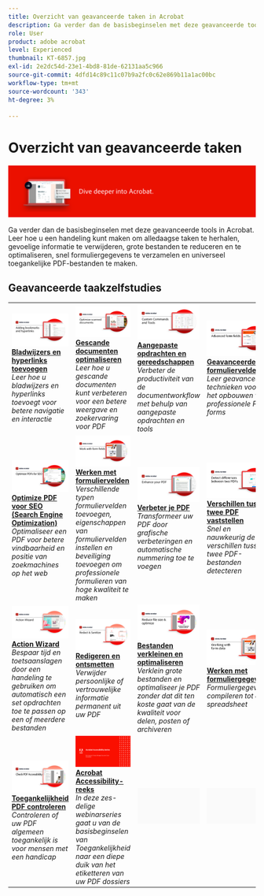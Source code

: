```yaml
---
title: Overzicht van geavanceerde taken in Acrobat
description: Ga verder dan de basisbeginselen met deze geavanceerde tools in Acrobat
role: User
product: adobe acrobat
level: Experienced
thumbnail: KT-6857.jpg
exl-id: 2e2dc54d-23e1-4bd8-81de-62131aa5c966
source-git-commit: 4dfd14c89c11c07b9a2fc0c62e869b11a1ac00bc
workflow-type: tm+mt
source-wordcount: '343'
ht-degree: 3%

---
```


# Overzicht van geavanceerde taken

![Aan de slag met Acrobat](../assets/Hero-AdvancedTasks.png)

Ga verder dan de basisbeginselen met deze geavanceerde tools in Acrobat. Leer hoe u een handeling kunt maken om alledaagse taken te herhalen, gevoelige informatie te verwijderen, grote bestanden te reduceren en te optimaliseren, snel formuliergegevens te verzamelen en universeel toegankelijke PDF-bestanden te maken.

## Geavanceerde taakzelfstudies

<table style="table-layout:fixed">
<tr>
  <td>
    <a href="bookmarks.md">
      <img alt="Bladwijzers en hyperlinks toevoegen" src="../assets/Bookmarks_1280.png" />
    </a>
    <div>
    <a href="bookmarks.md"><strong>Bladwijzers en hyperlinks toevoegen</strong></a>
    </div>
    <em>Leer hoe u bladwijzers en hyperlinks toevoegt voor betere navigatie en interactie</em>
    <br>
  </td>
  <td>
    <a href="optimizescan.md">
      <img alt="Gescande documenten optimaliseren" src="../assets/Scan_1280.png" />
    </a>
    <div>
    <a href="optimizescan.md"><strong>Gescande documenten optimaliseren</strong></a>
    </div>
    <em>Leer hoe u gescande documenten kunt verbeteren voor een betere weergave en zoekervaring voor PDF</em>
    <br>
  </td>
  <td>
    <a href="custom.md">
      <img alt="Aangepaste opdrachten en gereedschappen" src="../assets/Createcustom_1280.png" />
    </a>
    <div>
    <a href="custom.md"><strong>Aangepaste opdrachten en gereedschappen</strong></a>
    </div>
    <em>Verbeter de productiviteit van de documentworkflow met behulp van aangepaste opdrachten en tools</em>
    <br>
  </td>
  <td>
    <a href="advancedforms.md">
      <img alt="Geavanceerde formuliervelden" src="../assets/Advancedforms_1280.png" />
    </a>
    <div>
    <a href="advancedforms.md"><strong>Geavanceerde formuliervelden</strong></a>
    </div>
    <em>Leer geavanceerde technieken voor het opbouwen van professionele PDF forms</em>
    <br>
  </td>
</tr>
<tr>
 <td>
    <a href="optimizeseo.md">
      <img alt="Optimize PDF voor SEO (Search Engine Optimization)" src="../assets/seo_1280.png" />
    </a>
    <div>
    <a href="optimizeseo.md"><strong>Optimize PDF voor SEO (Search Engine Optimization)</strong></a>
    </div>
    <em>Optimaliseer een PDF voor betere vindbaarheid en positie van zoekmachines op het web</em>
    <br>
  </td>
  <td>
    <a href="workforms.md">
      <img alt="Werken met formuliervelden" src="../assets/Workform_1280.png" />
    </a>
    <div>
    <a href="workforms.md"><strong>Werken met formuliervelden</strong></a>
    </div>
    <em>Verschillende typen formuliervelden toevoegen, eigenschappen van formuliervelden instellen en beveiliging toevoegen om professionele formulieren van hoge kwaliteit te maken</em>
    <br>
  </td>
  <td>
    <a href="enhance.md">
      <img alt="Verbeter je PDF" src="../assets/Enhance_1280.png" />
    </a>
    <div>
    <a href="enhance.md"><strong>Verbeter je PDF</strong></a>
    </div>
    <em>Transformeer uw PDF door grafische verbeteringen en automatische nummering toe te voegen</em>
    <br>
  </td>
 <td>
    <a href="compare.md">
      <img alt="Verschillen tussen twee PDF vaststellen" src="../assets/Compare_1280.png" />
    </a>
    <div>
    <a href="compare.md"><strong>Verschillen tussen twee PDF vaststellen</strong></a>
    </div>
    <em>Snel en nauwkeurig de verschillen tussen twee PDF-bestanden detecteren</em>
    <br>
  </td>
</tr>
<tr>
  <td>
    <a href="action.md">
      <img alt="Action Wizard" src="../assets/Action.jpg" />
    </a>
    <div>
    <a href="action.md"><strong>Action Wizard</strong></a>
    </div>
    <em>Bespaar tijd en toetsaanslagen door een handeling te gebruiken om automatisch een set opdrachten toe te passen op een of meerdere bestanden</em>
    <br>
  </td>
  <td>
    <a href="redact.md">
      <img alt="Redigeren en ontsmetten" src="../assets/Redact.jpg" />
    </a>
    <div>
    <a href="redact.md"><strong>Redigeren en ontsmetten</strong></a>
    </div>
    <em>Verwijder persoonlijke of vertrouwelijke informatie permanent uit uw PDF</em>
    <br>
  </td>
 <td>
    <a href="reduce.md">
      <img alt="Bestanden verkleinen en optimaliseren" src="../assets/Reduce.jpg" />
    </a>
    <div>
    <a href="reduce.md"><strong>Bestanden verkleinen en optimaliseren</strong></a>
    </div>
    <em>Verklein grote bestanden en optimaliseer je PDF zonder dat dit ten koste gaat van de kwaliteit voor delen, posten of archiveren</em>
    <br>
  </td>
  <td>
    <a href="formdata.md">
      <img alt="Action Wizard" src="../assets/FormData.jpg" />
    </a>
    <div>
    <a href="formdata.md"><strong>Werken met formuliergegevens</strong></a>
    </div>
    <em>Formuliergegevens compileren tot één spreadsheet</em>
    <br>
  </td>
</tr>
<tr>
 <td>
    <a href="accessibility.md">
      <img alt="Toegankelijkheid PDF controleren" src="../assets/Checkaccessible_1280.jpg" />
    </a>
    <div>
    <a href="accessibility.md"><strong>Toegankelijkheid PDF controleren</strong></a>
    </div>
    <em>Controleren of uw PDF algemeen toegankelijk is voor mensen met een handicap</em>
    <br>
  </td>
 <td>
    <a href="accessibility-series.md">
      <img alt="Toegankelijke PDF-bestanden voorbereiden" src="../assets/Accessibilityseries_1280.png" />
    </a>
    <div>
    <a href="accessibility-series.md"><strong>Acrobat Accessibility-reeks</strong></a>
    </div>
    <em>In deze zes-delige webinarseries gaat u van de basisbeginselen van Toegankelijkheid naar een diepe duik van het etiketteren van uw PDF dossiers</em>
    <br>
  </td>
  <td>
   <img alt="Spacer" src="../assets/Grayspacer.png" />
    <div>
    <br>
  </td> 
  <td>
   <img alt="Spacer" src="../assets/Grayspacer.png" />
    <div>
    <br>
  </td>  
</tr>
</table>

